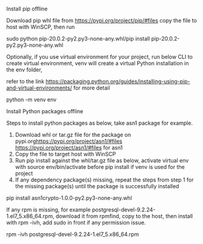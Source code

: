 Install pip offline

Download pip whl file from https://pypi.org/project/pip/#files  copy the file to host with WinSCP, then run

  sudo python pip-20.0.2-py2.py3-none-any.whl/pip install pip-20.0.2-py2.py3-none-any.whl


Optionally, if you use virtual environment for your project, run below CLI to create virtual environment, venv will create a virtual Python installation in the env folder,

refer to the link <https://packaging.python.org/guides/installing-using-pip-and-virtual-environments/> for more detail

  python -m venv env


Install Python packages offline

Steps to install python packages as below, take asn1 package for example.

  1.   Download  whl or tar.gz file for the package on pypi.org<https://pypi.org/project/asn1/#files>  https://pypi.org/project/asn1/#files for asn1
  2.   Copy the file to target host with WinSCP
  3.   Run pip install against the whl/tar.gz file as below,  activate virtual env with source env/bin/activate before pip install if venv is used for the project
  4.  If any dependency package(s) missing, repeat the steps from step 1 for the missing package(s) until the package is successfully installed

  pip install asn1crypto-1.0.0-py2.py3-none-any.whl


If any rpm is missing, for example postgresql-devel-9.2.24-1.el7_5.x86_64.rpm,  download it from rpmfind, copy to the host, then install with rpm -ivh,  add sudo in front if any permission issue.

rpm -ivh postgresql-devel-9.2.24-1.el7_5.x86_64.rpm

